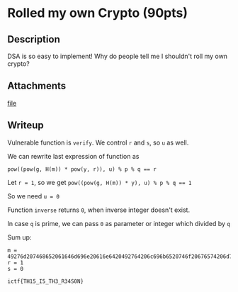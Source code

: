 # Rolled my own Crypto (90pts)

## Description

DSA is so easy to implement! Why do people tell me I shouldn't roll my own crypto?

## Attachments

[file](main.py)

## Writeup

Vulnerable function is `verify`. We control `r` and `s`, so `u` as well.

We can rewrite last expression of function as

`pow((pow(g, H(m)) * pow(y, r)), u) % p % q == r`

Let `r = 1`, so we get `pow((pow(g, H(m)) * y), u) % p % q == 1`

So we need `u = 0`

Function `inverse` returns `0`, when inverse integer doesn't exist.

In case `q` is prime, we can pass `0` as parameter or integer which divided by `q`

Sum up:

```
m = 49276d207468652061646d696e20616e6420492764206c696b6520746f20676574206d7920666c61672e
r = 1
s = 0
```

`ictf{TH15_I5_TH3_R34S0N}`
